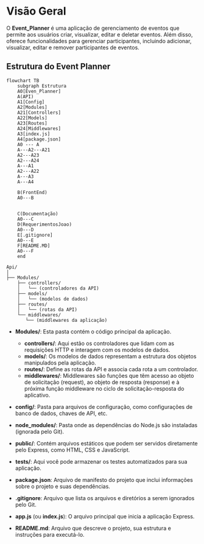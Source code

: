 # Visão Geral

O **Event_Planner** é uma aplicação de gerenciamento de eventos que permite aos usuários criar, visualizar, editar e deletar eventos. Além disso, oferece funcionalidades para gerenciar participantes, incluindo adicionar, visualizar, editar e remover participantes de eventos.

## Estrutura do Event Planner
```mermaid
flowchart TB
    subgraph Estrutura
    A0[Even_Planner]
    A(API)
    A1[Config]
    A2[Modules]
    A21[Controllers]
    A22[Models]
    A23[Routes]
    A24[Middlewares]
    A3[index.js]
    A4[package.json]
    A0 --- A
    A---A2---A21
    A2---A23
    A2---A24
    A---A1
    A2---A22
    A---A3
    A---A4
    
    B(FrontEnd)
    A0---B
    
    
    C(Documentação)
    A0---C
    D(RequerimentosJoao)
    A0---D
    E[.gitignore]
    A0---E
    F[README.MD]
    A0---F
    end

```
```
Api/
│
├── Modules/
    ├── controllers/
    │   └── (controladores da API)
    ├── models/
    │   └── (modelos de dados)
    ├── routes/
    │   └── (rotas da API)
    └── middlewares/
       └── (middlewares da aplicação)
```

- **Modules/**: Esta pasta contém o código principal da aplicação.
  - **controllers/**: Aqui estão os controladores que lidam com as requisições HTTP e interagem com os modelos de dados.
  - **models/**: Os modelos de dados representam a estrutura dos objetos manipulados pela aplicação.
  - **routes/**: Define as rotas da API e associa cada rota a um controlador.
  - **middlewares/**: Middlewares são funções que têm acesso ao objeto de solicitação (request), ao objeto de resposta (response) e à próxima função middleware no ciclo de solicitação-resposta do aplicativo.

- **config/**: Pasta para arquivos de configuração, como configurações de banco de dados, chaves de API, etc.

- **node_modules/**: Pasta onde as dependências do Node.js são instaladas (ignorada pelo Git).

- **public/**: Contém arquivos estáticos que podem ser servidos diretamente pelo Express, como HTML, CSS e JavaScript.

- **tests/**: Aqui você pode armazenar os testes automatizados para sua aplicação.

- **package.json**: Arquivo de manifesto do projeto que inclui informações sobre o projeto e suas dependências.

- **.gitignore**: Arquivo que lista os arquivos e diretórios a serem ignorados pelo Git.

- **app.js** (ou **index.js**): O arquivo principal que inicia a aplicação Express.

- **README.md**: Arquivo que descreve o projeto, sua estrutura e instruções para executá-lo.
